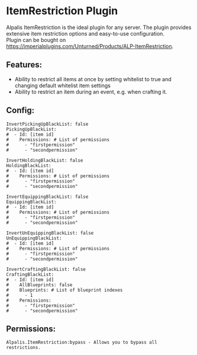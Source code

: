﻿# ItemRestriction Plugin

Alpalis ItemRestriction is the ideal plugin for any server. The plugin provides extensive item restriction options and easy-to-use configuration.
<br>Plugin can be bought on https://imperialplugins.com/Unturned/Products/ALP-ItemRestriction.

## Features:

- Ability to restrict all items at once by setting whitelist to true and changing default whitelist item settings
- Ability to restrict an item during an event, e.g. when crafting it.

## Config:

    InvertPickingUpBlackList: false
    PickingUpBlackList:
    #  - Id: [item id]
    #    Permissions: # List of permissions
    #      - "firstpermission"
    #      - "secondpermission"
    
    InvertHoldingBlackList: false
    HoldingBlackList:
    #  - Id: [item id]
    #    Permissions: # List of permissions
    #      - "firstpermission"
    #      - "secondpermission"
    
    InvertEquippingBlackList: false
    EquippingBlackList:
    #  - Id: [item id]
    #    Permissions: # List of permissions
    #      - "firstpermission"
    #      - "secondpermission"
    
    InvertUnEquippingBlackList: false
    UnEquippingBlackList:
    #  - Id: [item id]
    #    Permissions: # List of permissions
    #      - "firstpermission"
    #      - "secondpermission"
    
    InvertCraftingBlackList: false
    CraftingBlackList:
    #  - Id: [item id]
    #    AllBlueprints: false
    #    Blueprints: # List of blueprint indexes
    #      - 1
    #    Permissions:
    #      - "firstpermission"
    #      - "secondpermission"

## Permissions:

    Alpalis.ItemRestriction:bypass - Allows you to bypass all restrictions.